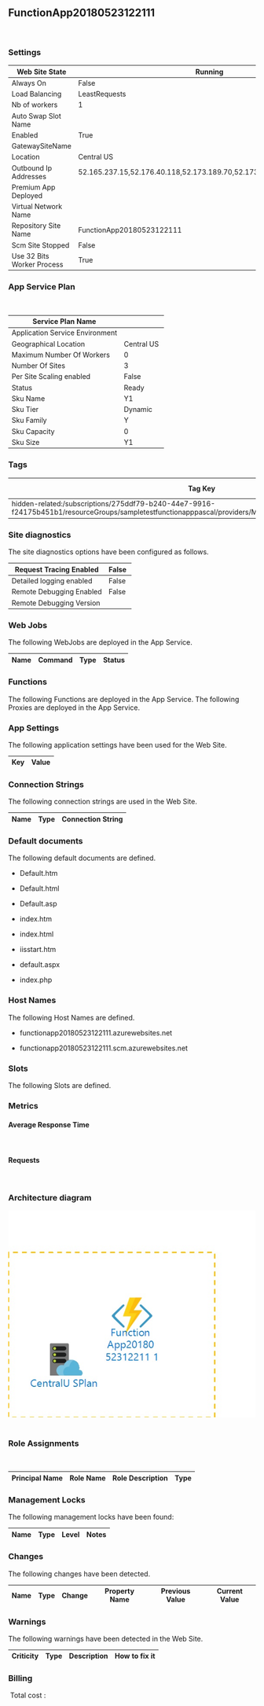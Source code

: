 
## FunctionApp20180523122111 
  
### Settings


| Web Site State | Running  |
| --- | --- |
| Always On | False  |
| Load Balancing | LeastRequests  |
| Nb of workers | 1  |
| Auto Swap Slot Name |   |
| Enabled | True  |
| GatewaySiteName |   |
| Location | Central US  |
| Outbound Ip Addresses | 52.165.237.15,52.176.40.118,52.173.189.70,52.173.190.78,52.173.187.200  |
| Premium App Deployed |   |
| Virtual Network Name |   |
| Repository Site Name | FunctionApp20180523122111  |
| Scm Site Stopped | False  |
| Use 32 Bits Worker Process | True  |


### App Service Plan
 

| Service Plan Name |   |
| --- | --- |
| Application Service Environment |   |
| Geographical Location | Central US  |
| Maximum Number Of Workers | 0  |
| Number Of Sites | 3  |
| Per Site Scaling enabled | False  |
| Status | Ready  |
| Sku Name | Y1  |
| Sku Tier | Dynamic  |
| Sku Family | Y  |
| Sku Capacity | 0  |
| Sku Size | Y1  |


### Tags


| Tag Key | Tag Value |
| --- | --- |
| hidden-related:/subscriptions/275ddf79-b240-44e7-9916-f24175b451b1/resourceGroups/sampletestfunctionapppascal/providers/Microsoft.Web/serverfarms/CentralUSPlan  | empty  |

### Site diagnostics
The site diagnostics options have been configured as follows.

| Request Tracing Enabled | False  |
| --- | --- |
| Detailed logging enabled | False  |
| Remote Debugging Enabled | False  |
| Remote Debugging Version |   |


### Web Jobs
The following WebJobs are deployed in the App Service.

| Name | Command | Type | Status |
| --- | --- | --- | --- |

### Functions
The following Functions are deployed in the App Service.
The following Proxies are deployed in the App Service.


### App Settings
The following application settings have been used for the Web Site.

| Key | Value |
| --- | --- |

### Connection Strings
The following connection strings are used in the Web Site.

| Name | Type | Connection String |
| --- | --- | --- |

### Default documents
The following default documents are defined.
- Default.htm

- Default.html

- Default.asp

- index.htm

- index.html

- iisstart.htm

- default.aspx

- index.php


### Host Names
The following Host Names are defined.
- functionapp20180523122111.azurewebsites.net

- functionapp20180523122111.scm.azurewebsites.net


### Slots
The following Slots are defined.

### Metrics

#### Average Response Time
 
#### Requests
 
### Architecture diagram
![alt text](/assets/212d1066a1ed4040909dc3b990c6017e.jpg) 
### Role Assignments
 

| Principal Name | Role Name | Role Description | Type |
| --- | --- | --- | --- |

### Management Locks
The following management locks have been found: 

| Name | Type | Level | Notes |
| --- | --- | --- | --- |

### Changes
The following changes have been detected. 

| Name | Type | Change | Property Name | Previous Value | Current Value |
| --- | --- | --- | --- | --- | --- |

### Warnings
The following warnings have been detected in the Web Site. 

| Criticity | Type | Description | How to fix it |
| --- | --- | --- | --- |

### Billing
 Total cost : 
